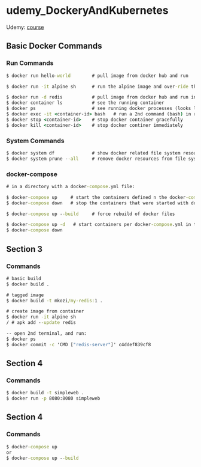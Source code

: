 # udemy_DockeryAndKubernetes
Udemy: [course](https://www.udemy.com/course/docker-and-kubernetes-the-complete-guide/)

## Basic Docker Commands
### Run Commands
```cmd
$ docker run hello-world        # pull image from docker hub and run

$ docker run -it alpine sh      # run the alpine image and over-ride the default command with 'sh'

$ docker run -d redis           # pull image from docker hub and run in the background
$ docker container ls           # see the running container
$ docker ps                     # see running docker processes (looks like docker container ls)
$ docker exec -it <container-id> bash   # run a 2nd command (bash) in running container
$ docker stop <container-id>    # stop docker container gracefully
$ docker kill <container-id>    # stop docker continer immediately
```

### System Commands
```cmd
$ docker system df              # show docker related file system resources
$ docker system prune --all     # remove docker resources from file system
```

### docker-compose
```cmd
# in a directory with a docker-compose.yml file:

$ docker-compose up     # start the containers defined n the docker-compose.yml file
$ docker-compose down   # stop the containers that were started with docker-compose up

$ docker-compose up --build     # force rebuild of docker files

$ docker-compose up -d   # start containers per docker-compose.yml in the background
$ docker-compose down
```

## Section 3
### Commands
```cmd
# basic build
$ docker build .

# tagged image
$ docker build -t mkozi/my-redis:1 .

# create image from container
$ docker run -it alpine sh
/ # apk add --update redis

-- open 2nd terminal, and run:
$ docker ps
$ docker commit -c 'CMD ["redis-server"]' c4ddef839cf8
```

## Section 4
### Commands
```cmd
$ docker build -t simpleweb .
$ docker run -p 8080:8080 simpleweb
```

## Section 4
### Commands
```cmd
$ docker-compose up
or
$ docker-compose up --build
```